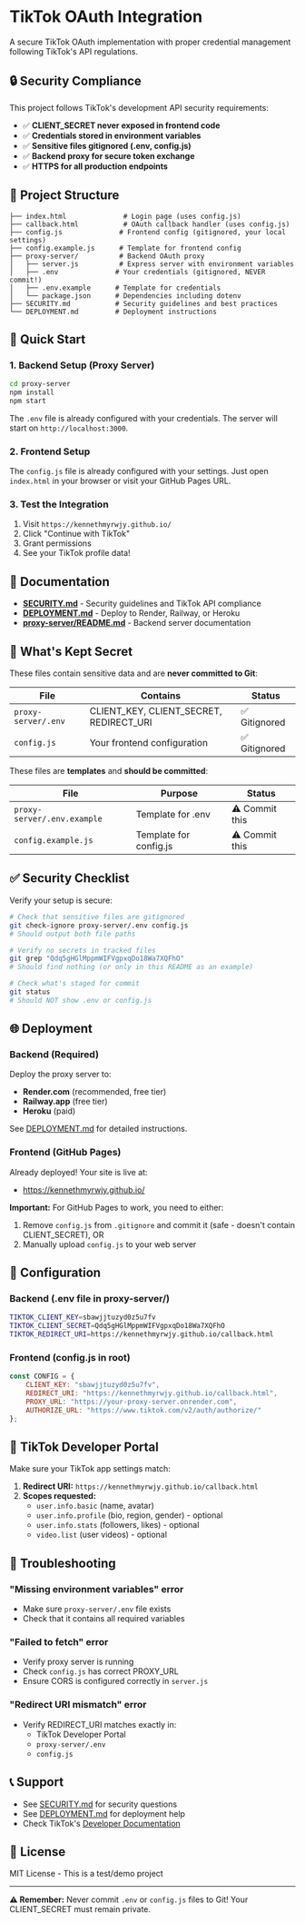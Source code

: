 # TikTok OAuth Integration

A secure TikTok OAuth implementation with proper credential management following TikTok's API regulations.

## 🔒 Security Compliance

This project follows TikTok's development API security requirements:

- ✅ **CLIENT_SECRET never exposed in frontend code**
- ✅ **Credentials stored in environment variables**
- ✅ **Sensitive files gitignored (.env, config.js)**
- ✅ **Backend proxy for secure token exchange**
- ✅ **HTTPS for all production endpoints**

## 📁 Project Structure

```
├── index.html              # Login page (uses config.js)
├── callback.html           # OAuth callback handler (uses config.js)
├── config.js              # Frontend config (gitignored, your local settings)
├── config.example.js      # Template for frontend config
├── proxy-server/          # Backend OAuth proxy
│   ├── server.js          # Express server with environment variables
│   ├── .env              # Your credentials (gitignored, NEVER commit!)
│   ├── .env.example      # Template for credentials
│   └── package.json      # Dependencies including dotenv
├── SECURITY.md           # Security guidelines and best practices
└── DEPLOYMENT.md         # Deployment instructions

```

## 🚀 Quick Start

### 1. Backend Setup (Proxy Server)

```bash
cd proxy-server
npm install
npm start
```

The `.env` file is already configured with your credentials. The server will start on `http://localhost:3000`.

### 2. Frontend Setup

The `config.js` file is already configured with your settings. Just open `index.html` in your browser or visit your GitHub Pages URL.

### 3. Test the Integration

1. Visit `https://kennethmyrwjy.github.io/`
2. Click "Continue with TikTok"
3. Grant permissions
4. See your TikTok profile data!

## 📖 Documentation

- **[SECURITY.md](SECURITY.md)** - Security guidelines and TikTok API compliance
- **[DEPLOYMENT.md](DEPLOYMENT.md)** - Deploy to Render, Railway, or Heroku
- **[proxy-server/README.md](proxy-server/README.md)** - Backend server documentation

## 🔐 What's Kept Secret

These files contain sensitive data and are **never committed to Git**:

| File | Contains | Status |
|------|----------|--------|
| `proxy-server/.env` | CLIENT_KEY, CLIENT_SECRET, REDIRECT_URI | ✅ Gitignored |
| `config.js` | Your frontend configuration | ✅ Gitignored |

These files are **templates** and **should be committed**:

| File | Purpose | Status |
|------|---------|--------|
| `proxy-server/.env.example` | Template for .env | ⚠️ Commit this |
| `config.example.js` | Template for config.js | ⚠️ Commit this |

## ✅ Security Checklist

Verify your setup is secure:

```bash
# Check that sensitive files are gitignored
git check-ignore proxy-server/.env config.js
# Should output both file paths

# Verify no secrets in tracked files
git grep "Qdq5gHGlMppmWIFVgpxqDo18Wa7XQFhO"
# Should find nothing (or only in this README as an example)

# Check what's staged for commit
git status
# Should NOT show .env or config.js
```

## 🌐 Deployment

### Backend (Required)

Deploy the proxy server to:
- **Render.com** (recommended, free tier)
- **Railway.app** (free tier)
- **Heroku** (paid)

See [DEPLOYMENT.md](DEPLOYMENT.md) for detailed instructions.

### Frontend (GitHub Pages)

Already deployed! Your site is live at:
- https://kennethmyrwjy.github.io/

**Important:** For GitHub Pages to work, you need to either:
1. Remove `config.js` from `.gitignore` and commit it (safe - doesn't contain CLIENT_SECRET), OR
2. Manually upload `config.js` to your web server

## 🔧 Configuration

### Backend (.env file in proxy-server/)

```bash
TIKTOK_CLIENT_KEY=sbawjjtuzyd0z5u7fv
TIKTOK_CLIENT_SECRET=Qdq5gHGlMppmWIFVgpxqDo18Wa7XQFhO
TIKTOK_REDIRECT_URI=https://kennethmyrwjy.github.io/callback.html
```

### Frontend (config.js in root)

```javascript
const CONFIG = {
    CLIENT_KEY: "sbawjjtuzyd0z5u7fv",
    REDIRECT_URI: "https://kennethmyrwjy.github.io/callback.html",
    PROXY_URL: "https://your-proxy-server.onrender.com",
    AUTHORIZE_URL: "https://www.tiktok.com/v2/auth/authorize/"
};
```

## 🎯 TikTok Developer Portal

Make sure your TikTok app settings match:

1. **Redirect URI:** `https://kennethmyrwjy.github.io/callback.html`
2. **Scopes requested:**
   - `user.info.basic` (name, avatar)
   - `user.info.profile` (bio, region, gender) - optional
   - `user.info.stats` (followers, likes) - optional
   - `video.list` (user videos) - optional

## 🐛 Troubleshooting

### "Missing environment variables" error
- Make sure `proxy-server/.env` file exists
- Check that it contains all required variables

### "Failed to fetch" error
- Verify proxy server is running
- Check `config.js` has correct PROXY_URL
- Ensure CORS is configured correctly in `server.js`

### "Redirect URI mismatch" error
- Verify REDIRECT_URI matches exactly in:
  - TikTok Developer Portal
  - `proxy-server/.env`
  - `config.js`

## 📞 Support

- See [SECURITY.md](SECURITY.md) for security questions
- See [DEPLOYMENT.md](DEPLOYMENT.md) for deployment help
- Check TikTok's [Developer Documentation](https://developers.tiktok.com/doc/)

## 📝 License

MIT License - This is a test/demo project

---

**⚠️ Remember:** Never commit `.env` or `config.js` files to Git! Your CLIENT_SECRET must remain private.

